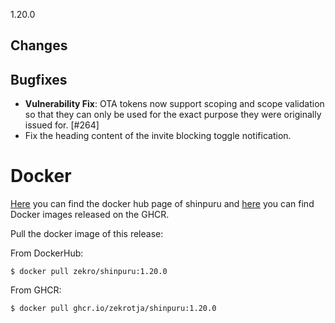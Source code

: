 1.20.0

## Changes

## Bugfixes

- **Vulnerability Fix**: OTA tokens now support scoping and scope validation so that they can only be used for the exact purpose they were originally issued for. [#264]
- Fix the heading content of the invite blocking toggle notification.

# Docker

[Here](https://hub.docker.com/r/zekro/shinpuru) you can find the docker hub page of shinpuru and [here](https://github.com/zekroTJA?tab=packages&repo_name=shinpuru) you can find Docker images released on the GHCR.

Pull the docker image of this release:

From DockerHub:

```
$ docker pull zekro/shinpuru:1.20.0
```

From GHCR:

```
$ docker pull ghcr.io/zekrotja/shinpuru:1.20.0
```
